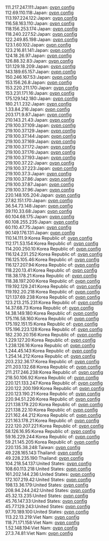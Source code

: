 111.217.247.111:Japan: [ovpn config](vpn/111_217_247_111.ovpn)  
112.69.110.118:Japan: [ovpn config](vpn/112_69_110_118.ovpn)  
113.197.224.122:Japan: [ovpn config](vpn/113_197_224_122.ovpn)  
116.58.163.110:Japan: [ovpn config](vpn/116_58_163_110.ovpn)  
118.156.253.174:Japan: [ovpn config](vpn/118_156_253_174.ovpn)  
118.240.227.52:Japan: [ovpn config](vpn/118_240_227_52.ovpn)  
122.249.85.198:Japan: [ovpn config](vpn/122_249_85_198.ovpn)  
123.1.60.102:Japan: [ovpn config](vpn/123_1_60_102.ovpn)  
123.216.81.141:Japan: [ovpn config](vpn/123_216_81_141.ovpn)  
124.18.26.97:Japan: [ovpn config](vpn/124_18_26_97.ovpn)  
126.88.32.83:Japan: [ovpn config](vpn/126_88_32_83.ovpn)  
131.129.18.209:Japan: [ovpn config](vpn/131_129_18_209.ovpn)  
143.189.65.157:Japan: [ovpn config](vpn/143_189_65_157.ovpn)  
150.246.167.53:Japan: [ovpn config](vpn/150_246_167_53.ovpn)  
153.156.26.8:Japan: [ovpn config](vpn/153_156_26_8.ovpn)  
153.220.211.170:Japan: [ovpn config](vpn/153_220_211_170.ovpn)  
153.231.171.16:Japan: [ovpn config](vpn/153_231_171_16.ovpn)  
175.129.142.180:Japan: [ovpn config](vpn/175_129_142_180.ovpn)  
180.21.1.232:Japan: [ovpn config](vpn/180_21_1_232.ovpn)  
1.33.84.216:Japan: [ovpn config](vpn/1_33_84_216.ovpn)  
203.171.9.87:Japan: [ovpn config](vpn/203_171_9_87.ovpn)  
210.143.21.43:Japan: [ovpn config](vpn/210_143_21_43.ovpn)  
219.100.37.109:Japan: [ovpn config](vpn/219_100_37_109.ovpn)  
219.100.37.129:Japan: [ovpn config](vpn/219_100_37_129.ovpn)  
219.100.37.144:Japan: [ovpn config](vpn/219_100_37_144.ovpn)  
219.100.37.169:Japan: [ovpn config](vpn/219_100_37_169.ovpn)  
219.100.37.172:Japan: [ovpn config](vpn/219_100_37_172.ovpn)  
219.100.37.176:Japan: [ovpn config](vpn/219_100_37_176.ovpn)  
219.100.37.193:Japan: [ovpn config](vpn/219_100_37_193.ovpn)  
219.100.37.22:Japan: [ovpn config](vpn/219_100_37_22.ovpn)  
219.100.37.223:Japan: [ovpn config](vpn/219_100_37_223.ovpn)  
219.100.37.3:Japan: [ovpn config](vpn/219_100_37_3.ovpn)  
219.100.37.86:Japan: [ovpn config](vpn/219_100_37_86.ovpn)  
219.100.37.87:Japan: [ovpn config](vpn/219_100_37_87.ovpn)  
219.100.37.96:Japan: [ovpn config](vpn/219_100_37_96.ovpn)  
220.148.105.204:Japan: [ovpn config](vpn/220_148_105_204.ovpn)  
27.82.151.170:Japan: [ovpn config](vpn/27_82_151_170.ovpn)  
36.54.73.148:Japan: [ovpn config](vpn/36_54_73_148.ovpn)  
39.110.33.68:Japan: [ovpn config](vpn/39_110_33_68.ovpn)  
60.104.68.175:Japan: [ovpn config](vpn/60_104_68_175.ovpn)  
60.108.255.235:Japan: [ovpn config](vpn/60_108_255_235.ovpn)  
60.110.47.75:Japan: [ovpn config](vpn/60_110_47_75.ovpn)  
90.149.176.131:Japan: [ovpn config](vpn/90_149_176_131.ovpn)  
110.14.111.9:Korea Republic of: [ovpn config](vpn/110_14_111_9.ovpn)  
112.171.53.154:Korea Republic of: [ovpn config](vpn/112_171_53_154.ovpn)  
114.200.250.10:Korea Republic of: [ovpn config](vpn/114_200_250_10.ovpn)  
116.124.231.252:Korea Republic of: [ovpn config](vpn/116_124_231_252.ovpn)  
116.125.105.46:Korea Republic of: [ovpn config](vpn/116_125_105_46.ovpn)  
116.127.207.94:Korea Republic of: [ovpn config](vpn/116_127_207_94.ovpn)  
118.220.13.41:Korea Republic of: [ovpn config](vpn/118_220_13_41.ovpn)  
118.38.178.21:Korea Republic of: [ovpn config](vpn/118_38_178_21.ovpn)  
118.38.197.200:Korea Republic of: [ovpn config](vpn/118_38_197_200.ovpn)  
119.192.129.241:Korea Republic of: [ovpn config](vpn/119_192_129_241.ovpn)  
119.192.20.218:Korea Republic of: [ovpn config](vpn/119_192_20_218.ovpn)  
121.137.69.238:Korea Republic of: [ovpn config](vpn/121_137_69_238.ovpn)  
123.213.215.231:Korea Republic of: [ovpn config](vpn/123_213_215_231.ovpn)  
14.37.68.73:Korea Republic of: [ovpn config](vpn/14_37_68_73.ovpn)  
14.38.149.180:Korea Republic of: [ovpn config](vpn/14_38_149_180.ovpn)  
175.116.58.160:Korea Republic of: [ovpn config](vpn/175_116_58_160.ovpn)  
175.192.151.15:Korea Republic of: [ovpn config](vpn/175_192_151_15.ovpn)  
175.196.223.128:Korea Republic of: [ovpn config](vpn/175_196_223_128.ovpn)  
182.230.20.156:Korea Republic of: [ovpn config](vpn/182_230_20_156.ovpn)  
1.229.127.20:Korea Republic of: [ovpn config](vpn/1_229_127_20.ovpn)  
1.238.126.16:Korea Republic of: [ovpn config](vpn/1_238_126_16.ovpn)  
1.244.45.143:Korea Republic of: [ovpn config](vpn/1_244_45_143.ovpn)  
1.254.14.212:Korea Republic of: [ovpn config](vpn/1_254_14_212.ovpn)  
203.232.36.17:Korea Republic of: [ovpn config](vpn/203_232_36_17.ovpn)  
211.203.132.68:Korea Republic of: [ovpn config](vpn/211_203_132_68.ovpn)  
211.217.246.238:Korea Republic of: [ovpn config](vpn/211_217_246_238.ovpn)  
218.50.106.92:Korea Republic of: [ovpn config](vpn/218_50_106_92.ovpn)  
220.121.133.247:Korea Republic of: [ovpn config](vpn/220_121_133_247.ovpn)  
220.122.200.199:Korea Republic of: [ovpn config](vpn/220_122_200_199.ovpn)  
220.123.190.21:Korea Republic of: [ovpn config](vpn/220_123_190_21.ovpn)  
220.94.51.226:Korea Republic of: [ovpn config](vpn/220_94_51_226.ovpn)  
221.138.179.220:Korea Republic of: [ovpn config](vpn/221_138_179_220.ovpn)  
221.138.22.10:Korea Republic of: [ovpn config](vpn/221_138_22_10.ovpn)  
221.162.44.212:Korea Republic of: [ovpn config](vpn/221_162_44_212.ovpn)  
221.163.178.21:Korea Republic of: [ovpn config](vpn/221_163_178_21.ovpn)  
222.120.207.221:Korea Republic of: [ovpn config](vpn/222_120_207_221.ovpn)  
58.126.16.95:Korea Republic of: [ovpn config](vpn/58_126_16_95.ovpn)  
59.16.229.244:Korea Republic of: [ovpn config](vpn/59_16_229_244.ovpn)  
59.21.145.205:Korea Republic of: [ovpn config](vpn/59_21_145_205.ovpn)  
220.135.38.248:Taiwan: [ovpn config](vpn/220_135_38_248.ovpn)  
49.228.165.143:Thailand: [ovpn config](vpn/49_228_165_143.ovpn)  
49.228.235.190:Thailand: [ovpn config](vpn/49_228_235_190.ovpn)  
104.218.54.137:United States: [ovpn config](vpn/104_218_54_137.ovpn)  
108.60.113.218:United States: [ovpn config](vpn/108_60_113_218.ovpn)  
161.202.144.236:United States: [ovpn config](vpn/161_202_144_236.ovpn)  
172.107.219.42:United States: [ovpn config](vpn/172_107_219_42.ovpn)  
198.13.36.179:United States: [ovpn config](vpn/198_13_36_179.ovpn)  
208.94.244.242:United States: [ovpn config](vpn/208_94_244_242.ovpn)  
45.32.13.235:United States: [ovpn config](vpn/45_32_13_235.ovpn)  
45.76.147.33:United States: [ovpn config](vpn/45_76_147_33.ovpn)  
45.77.129.243:United States: [ovpn config](vpn/45_77_129_243.ovpn)  
97.70.189.100:United States: [ovpn config](vpn/97_70_189_100.ovpn)  
113.22.13.219:Viet Nam: [ovpn config](vpn/113_22_13_219.ovpn)  
118.71.171.158:Viet Nam: [ovpn config](vpn/118_71_171_158.ovpn)  
1.52.148.194:Viet Nam: [ovpn config](vpn/1_52_148_194.ovpn)  
27.3.74.81:Viet Nam: [ovpn config](vpn/27_3_74_81.ovpn)  
